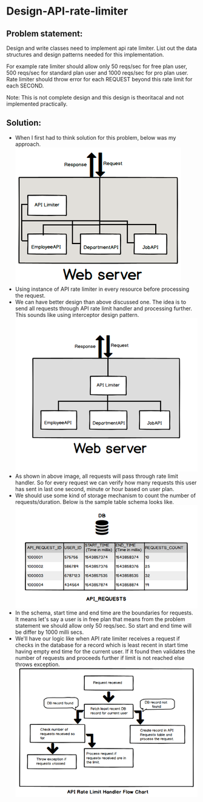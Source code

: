 # Design-API-rate-limiter

Problem statement:
------------------
Design and write classes need to implement api rate limiter. List out the data structures and design patterns needed for this implementation.

For example rate limiter should allow only 50 reqs/sec for free plan user, 500 reqs/sec for standard plan user and 1000 reqs/sec for pro plan user. Rate limiter should throw error for each REQUEST beyond this rate limit for each SECOND.

Note: This is not complete design and this design is theoritacal and not implemented practically.

Solution:
----------
- When I first had to think solution for this problem, below was my approach.
![API Rate Limiter](api_rate_limiter1.png)
- Using instance of API rate limiter in every resource before processing the request.
- We can have better design than above discussed one. The idea is to send all requests through API rate limit handler and processing further. This sounds like using interceptor design pattern.
![API Rate Limiter](image2.png)
- As shown in above image, all requests will pass through rate limit handler. So for every request we can verify how many requests this user has sent in last one second, minute or hour based on user plan.
- We should use some kind of storage mechanism to count the number of requests/duration. Below is the sample table schema looks like.
![API Requests schema](api_requests_schema.png)
- In the schema, start time and end time are the boundaries for requests. It means let's say a user is in free plan that means from the problem statement we should allow only 50 reqs/sec. So start and end time will be differ by 1000 milli secs. 
- We'll have our logic like when API rate limiter receives a request if checks in the database for a record which is least recent  in start time having empty end time for the current user. If it found then validates the number of requests and proceeds further if limit is not reached else throws exception.
![API Rate Limiter Flow Chart](api_rate_limiter_flow.png)
